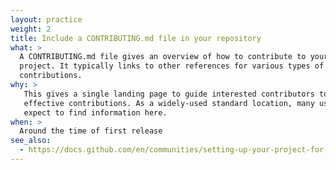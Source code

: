 ```yaml
---
layout: practice
weight: 2
title: Include a CONTRIBUTING.md file in your repository
what: >
  A CONTRIBUTING.md file gives an overview of how to contribute to your
  project. It typically links to other references for various types of
  contributions.
why: >
   This gives a single landing page to guide interested contributors to making
   effective contributions. As a widely-used standard location, many users will
   expect to find information here.
when: >
  Around the time of first release
see_also:
  - https://docs.github.com/en/communities/setting-up-your-project-for-healthy-contributions/setting-guidelines-for-repository-contributors
---
```

